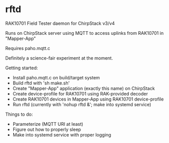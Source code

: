 # rftd
RAK10701 Field Tester daemon for ChirpStack v3/v4

Runs on ChirpStack server using MQTT to access uplinks from RAK10701 in "Mapper-App"

Requires paho.mqtt.c

Definitely a science-fair experiment at the moment.

Getting started:

- Install paho.mqtt.c on build/target system
- Build rftd with 'sh make.sh'
- Create "Mapper-App" application (exactly this name) on ChirpStack
- Create device-profile for RAK10701 using RAK-provided decoder
- Create RAK10701 devices in Mapper-App using RAK10701 device-profile
- Run rftd (currently with 'nohup rftd &'; make into systemd service)

Things to do:
- Parameterize (MQTT URI at least)
- Figure out how to properly sleep
- Make into systemd service with proper logging

